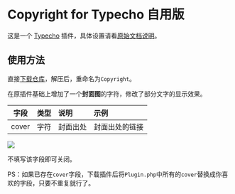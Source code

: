 # Copyright for Typecho 自用版

这是一个 [Typecho](https://github.com/typecho/typecho) 插件，具体设置请看[原始文档说明](https://github.com/Yves-X/Copyright-for-Typecho)。

## 使用方法

直接[下载仓库](https://github.com/mikusaa/Copyright-for-Typecho/archive/master.zip)，解压后，重命名为`Copyright`。

在原插件基础上增加了一个**封面图**的字符，修改了部分文字的显示效果。

| 字段 |类型|说明|示例|
|:---:|:---:|:----|:----|
|cover|字符|封面出处|封面出处的链接|

![](https://raw.githubusercontent.com/mikusaa/Copyright-for-Typecho/dev/image.png)

不填写该字段即可关闭。

PS：如果已存在`cover`字段，下载插件后将`Plugin.php`中所有的`cover`替换成你喜欢的字段，只要不重复就行了。

